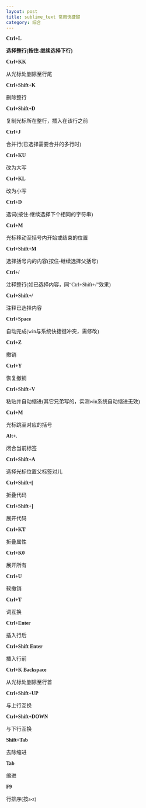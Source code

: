 ```yaml
---
layout: post
title: sublime_text 常用快捷键
category: 综合
---
```



<tbody>
<tr>
<td width="114" valign="top" style="width:85.45pt;border:none;background:white; mso-background-themecolor:background1;padding:0cm 5.4pt 0cm 5.4pt">
<p><b><span lang="EN-US" style="font-family: Cambria, serif;" xml:lang="EN-US">Ctrl+L</span></b></p>
</td>
<td width="454" valign="top" style="width:340.65pt;border:solid #C0504D 1.0pt; mso-border-themecolor:accent2;background:#F8eDeD;mso-background-themecolor: accent2;mso-background-themetint:25;padding:0cm 5.4pt 0cm 5.4pt">
<p><b><span style="font-family: 宋体;">选择整行</span></b><b><span lang="EN-US" style="font-family: Cambria, serif;" xml:lang="EN-US">(</span></b><b><span style="font-family: 宋体;">按住</span></b><b><span lang="EN-US" style="font-family: Cambria, serif;" xml:lang="EN-US">-</span></b><b><span style="font-family: 宋体;">继续选择下行</span></b><b><span lang="EN-US" style="font-family: Cambria, serif;" xml:lang="EN-US">)</span></b></p>
</td>
</tr>
<tr>
<td width="114" valign="top" style="width:85.45pt;border:none;border-top:solid #C0504D 1.0pt; mso-border-top-themecolor:accent2;background:white;mso-background-themecolor: background1;padding:0cm 5.4pt 0cm 5.4pt">
<p><b><span lang="EN-US" style="font-family: Cambria, serif;" xml:lang="EN-US">Ctrl+KK</span></b></p>
</td>
<td width="454" valign="top" style="width:340.65pt;border:solid #C0504D 1.0pt; mso-border-themecolor:accent2;border-top:none;mso-border-top-alt:solid #C0504D 1.0pt; mso-border-top-themecolor:accent2;mso-border-alt:solid #C0504D 1.0pt; mso-border-themecolor:accent2;mso-border-left-alt:solid #C0504D .75pt; mso-border-left-themecolor:accent2;background:#DFA7A6;mso-background-themecolor: accent2;mso-background-themetint:127;padding:0cm 5.4pt 0cm 5.4pt">
<p><span style="font-family: 宋体;">从光标处删除至行尾</span></p>
</td>
</tr>
<tr>
<td width="114" valign="top" style="width:85.45pt;border:none;border-top:solid #C0504D 1.0pt; mso-border-top-themecolor:accent2;background:white;mso-background-themecolor: background1;padding:0cm 5.4pt 0cm 5.4pt">
<p><b><span lang="EN-US" style="font-family: Cambria, serif;" xml:lang="EN-US">Ctrl+Shift+K</span></b></p>
</td>
<td width="454" valign="top" style="width:340.65pt;border:solid #C0504D 1.0pt; mso-border-themecolor:accent2;border-top:none;mso-border-top-alt:solid #C0504D 1.0pt; mso-border-top-themecolor:accent2;background:#eFD3D2;mso-background-themecolor: accent2;mso-background-themetint:63;padding:0cm 5.4pt 0cm 5.4pt">
<p><span style="font-family: 宋体;">删除整行</span></p>
</td>
</tr>
<tr>
<td width="114" valign="top" style="width:85.45pt;border:none;border-top:solid #C0504D 1.0pt; mso-border-top-themecolor:accent2;background:white;mso-background-themecolor: background1;padding:0cm 5.4pt 0cm 5.4pt">
<p><b><span lang="EN-US" style="font-family: Cambria, serif;" xml:lang="EN-US">Ctrl+Shift+D</span></b></p>
</td>
<td width="454" valign="top" style="width:340.65pt;border:solid #C0504D 1.0pt; mso-border-themecolor:accent2;border-top:none;mso-border-top-alt:solid #C0504D 1.0pt; mso-border-top-themecolor:accent2;mso-border-alt:solid #C0504D 1.0pt; mso-border-themecolor:accent2;mso-border-left-alt:solid #C0504D .75pt; mso-border-left-themecolor:accent2;background:#DFA7A6;mso-background-themecolor: accent2;mso-background-themetint:127;padding:0cm 5.4pt 0cm 5.4pt">
<p><span style="font-family: 宋体;">复制光标所在整行，插入在该行之前</span></p>
</td>
</tr>
<tr>
<td width="114" valign="top" style="width:85.45pt;border:none;border-top:solid #C0504D 1.0pt; mso-border-top-themecolor:accent2;background:white;mso-background-themecolor: background1;padding:0cm 5.4pt 0cm 5.4pt">
<p><b><span lang="EN-US" style="font-family: Cambria, serif;" xml:lang="EN-US">Ctrl+J</span></b></p>
</td>
<td width="454" valign="top" style="width:340.65pt;border:solid #C0504D 1.0pt; mso-border-themecolor:accent2;border-top:none;mso-border-top-alt:solid #C0504D 1.0pt; mso-border-top-themecolor:accent2;background:#eFD3D2;mso-background-themecolor: accent2;mso-background-themetint:63;padding:0cm 5.4pt 0cm 5.4pt">
<p><span style="font-family: 宋体;">合并行</span><span lang="EN-US" style="font-family: Cambria, serif;" xml:lang="EN-US">(</span><span style="font-family: 宋体;">已选择需要合并的多行时</span><span lang="EN-US" style="font-family: Cambria, serif;" xml:lang="EN-US">)</span></p>
</td>
</tr>
<tr>
<td width="114" valign="top" style="width:85.45pt;border:none;border-top:solid #C0504D 1.0pt; mso-border-top-themecolor:accent2;background:white;mso-background-themecolor: background1;padding:0cm 5.4pt 0cm 5.4pt">
<p><b><span lang="EN-US" style="font-family: Cambria, serif;" xml:lang="EN-US">Ctrl+KU</span></b></p>
</td>
<td width="454" valign="top" style="width:340.65pt;border:solid #C0504D 1.0pt; mso-border-themecolor:accent2;border-top:none;mso-border-top-alt:solid #C0504D 1.0pt; mso-border-top-themecolor:accent2;mso-border-alt:solid #C0504D 1.0pt; mso-border-themecolor:accent2;mso-border-left-alt:solid #C0504D .75pt; mso-border-left-themecolor:accent2;background:#DFA7A6;mso-background-themecolor: accent2;mso-background-themetint:127;padding:0cm 5.4pt 0cm 5.4pt">
<p><span style="font-family: 宋体;">改为大写</span></p>
</td>
</tr>
<tr>
<td width="114" valign="top" style="width:85.45pt;border:none;border-top:solid #C0504D 1.0pt; mso-border-top-themecolor:accent2;background:white;mso-background-themecolor: background1;padding:0cm 5.4pt 0cm 5.4pt">
<p><b><span lang="EN-US" style="font-family: Cambria, serif;" xml:lang="EN-US">Ctrl+KL</span></b></p>
</td>
<td width="454" valign="top" style="width:340.65pt;border:solid #C0504D 1.0pt; mso-border-themecolor:accent2;border-top:none;mso-border-top-alt:solid #C0504D 1.0pt; mso-border-top-themecolor:accent2;background:#eFD3D2;mso-background-themecolor: accent2;mso-background-themetint:63;padding:0cm 5.4pt 0cm 5.4pt">
<p><span style="font-family: 宋体;">改为小写</span></p>
</td>
</tr>
<tr>
<td width="114" valign="top" style="width:85.45pt;border:none;border-top:solid #C0504D 1.0pt; mso-border-top-themecolor:accent2;background:white;mso-background-themecolor: background1;padding:0cm 5.4pt 0cm 5.4pt">
<p><b><span lang="EN-US" style="font-family: Cambria, serif;" xml:lang="EN-US">Ctrl+D</span></b></p>
</td>
<td width="454" valign="top" style="width:340.65pt;border:solid #C0504D 1.0pt; mso-border-themecolor:accent2;border-top:none;mso-border-top-alt:solid #C0504D 1.0pt; mso-border-top-themecolor:accent2;mso-border-alt:solid #C0504D 1.0pt; mso-border-themecolor:accent2;mso-border-left-alt:solid #C0504D .75pt; mso-border-left-themecolor:accent2;background:#DFA7A6;mso-background-themecolor: accent2;mso-background-themetint:127;padding:0cm 5.4pt 0cm 5.4pt">
<p><span style="font-family: 宋体;">选词</span><span lang="EN-US" style="font-family: Cambria, serif;" xml:lang="EN-US">(</span><span style="font-family: 宋体;">按住</span><span lang="EN-US" style="font-family: Cambria, serif;" xml:lang="EN-US">-</span><span style="font-family: 宋体;">继续选择下个相同的字符串</span><span lang="EN-US" style="font-family: Cambria, serif;" xml:lang="EN-US">)</span></p>
</td>
</tr>
<tr>
<td width="114" valign="top" style="width:85.45pt;border:none;border-top:solid #C0504D 1.0pt; mso-border-top-themecolor:accent2;background:white;mso-background-themecolor: background1;padding:0cm 5.4pt 0cm 5.4pt">
<p><b><span lang="EN-US" style="font-family: Cambria, serif;" xml:lang="EN-US">Ctrl+M</span></b></p>
</td>
<td width="454" valign="top" style="width:340.65pt;border:solid #C0504D 1.0pt; mso-border-themecolor:accent2;border-top:none;mso-border-top-alt:solid #C0504D 1.0pt; mso-border-top-themecolor:accent2;background:#eFD3D2;mso-background-themecolor: accent2;mso-background-themetint:63;padding:0cm 5.4pt 0cm 5.4pt">
<p><span style="font-family: 宋体;">光标移动至括号内开始或结束的位置</span></p>
</td>
</tr>
<tr>
<td width="114" valign="top" style="width:85.45pt;border:none;border-top:solid #C0504D 1.0pt; mso-border-top-themecolor:accent2;background:white;mso-background-themecolor: background1;padding:0cm 5.4pt 0cm 5.4pt">
<p><b><span lang="EN-US" style="font-family: Cambria, serif;" xml:lang="EN-US">Ctrl+Shift+M</span></b></p>
</td>
<td width="454" valign="top" style="width:340.65pt;border:solid #C0504D 1.0pt; mso-border-themecolor:accent2;border-top:none;mso-border-top-alt:solid #C0504D 1.0pt; mso-border-top-themecolor:accent2;mso-border-alt:solid #C0504D 1.0pt; mso-border-themecolor:accent2;mso-border-left-alt:solid #C0504D .75pt; mso-border-left-themecolor:accent2;background:#DFA7A6;mso-background-themecolor: accent2;mso-background-themetint:127;padding:0cm 5.4pt 0cm 5.4pt">
<p><span style="font-family: 宋体;">选择括号内的内容</span><span lang="EN-US" style="font-family: Cambria, serif;" xml:lang="EN-US">(</span><span style="font-family: 宋体;">按住</span><span lang="EN-US" style="font-family: Cambria, serif;" xml:lang="EN-US">-</span><span style="font-family: 宋体;">继续选择父括号</span><span lang="EN-US" style="font-family: Cambria, serif;" xml:lang="EN-US">)</span></p>
</td>
</tr>
<tr>
<td width="114" valign="top" style="width:85.45pt;border:none;border-top:solid #C0504D 1.0pt; mso-border-top-themecolor:accent2;background:white;mso-background-themecolor: background1;padding:0cm 5.4pt 0cm 5.4pt">
<p><b><span lang="EN-US" style="font-family: Cambria, serif;" xml:lang="EN-US">Ctrl+/</span></b></p>
</td>
<td width="454" valign="top" style="width:340.65pt;border:solid #C0504D 1.0pt; mso-border-themecolor:accent2;border-top:none;mso-border-top-alt:solid #C0504D 1.0pt; mso-border-top-themecolor:accent2;background:#eFD3D2;mso-background-themecolor: accent2;mso-background-themetint:63;padding:0cm 5.4pt 0cm 5.4pt">
<p><span style="font-family: 宋体;">注释整行</span><span lang="EN-US" style="font-family: Cambria, serif;" xml:lang="EN-US">(</span><span style="font-family: 宋体;">如已选择内容，同</span><span lang="EN-US" style="font-family: Cambria, serif;" xml:lang="EN-US">“Ctrl+Shift+/”</span><span style="font-family: 宋体;">效果</span><span lang="EN-US" style="font-family: Cambria, serif;" xml:lang="EN-US">)</span></p>
</td>
</tr>
<tr>
<td width="114" valign="top" style="width:85.45pt;border:none;border-top:solid #C0504D 1.0pt; mso-border-top-themecolor:accent2;background:white;mso-background-themecolor: background1;padding:0cm 5.4pt 0cm 5.4pt">
<p><b><span lang="EN-US" style="font-family: Cambria, serif;" xml:lang="EN-US">Ctrl+Shift+/</span></b></p>
</td>
<td width="454" valign="top" style="width:340.65pt;border:solid #C0504D 1.0pt; mso-border-themecolor:accent2;border-top:none;mso-border-top-alt:solid #C0504D 1.0pt; mso-border-top-themecolor:accent2;mso-border-alt:solid #C0504D 1.0pt; mso-border-themecolor:accent2;mso-border-left-alt:solid #C0504D .75pt; mso-border-left-themecolor:accent2;background:#DFA7A6;mso-background-themecolor: accent2;mso-background-themetint:127;padding:0cm 5.4pt 0cm 5.4pt">
<p><span style="font-family: 宋体;">注释已选择内容</span></p>
</td>
</tr>
<tr>
<td width="114" valign="top" style="width:85.45pt;border:none;border-top:solid #C0504D 1.0pt; mso-border-top-themecolor:accent2;background:white;mso-background-themecolor: background1;padding:0cm 5.4pt 0cm 5.4pt">
<p><b><span lang="EN-US" style="font-family: Cambria, serif;" xml:lang="EN-US">Ctrl+Space</span></b></p>
</td>
<td width="454" valign="top" style="width:340.65pt;border:solid #C0504D 1.0pt; mso-border-themecolor:accent2;border-top:none;mso-border-top-alt:solid #C0504D 1.0pt; mso-border-top-themecolor:accent2;background:#eFD3D2;mso-background-themecolor: accent2;mso-background-themetint:63;padding:0cm 5.4pt 0cm 5.4pt">
<p><span style="font-family: 宋体;">自动完成</span><span lang="EN-US" style="font-family: Cambria, serif;" xml:lang="EN-US">(win</span><span style="font-family: 宋体;">与系统快捷键冲突，需修改</span><span lang="EN-US" style="font-family: Cambria, serif;" xml:lang="EN-US">)</span></p>
</td>
</tr>
<tr>
<td width="114" valign="top" style="width:85.45pt;border:none;border-top:solid #C0504D 1.0pt; mso-border-top-themecolor:accent2;background:white;mso-background-themecolor: background1;padding:0cm 5.4pt 0cm 5.4pt">
<p><b><span lang="EN-US" style="font-family: Cambria, serif;" xml:lang="EN-US">Ctrl+Z</span></b></p>
</td>
<td width="454" valign="top" style="width:340.65pt;border:solid #C0504D 1.0pt; mso-border-themecolor:accent2;border-top:none;mso-border-top-alt:solid #C0504D 1.0pt; mso-border-top-themecolor:accent2;mso-border-alt:solid #C0504D 1.0pt; mso-border-themecolor:accent2;mso-border-left-alt:solid #C0504D .75pt; mso-border-left-themecolor:accent2;background:#DFA7A6;mso-background-themecolor: accent2;mso-background-themetint:127;padding:0cm 5.4pt 0cm 5.4pt">
<p><span style="font-family: 宋体;">撤销</span></p>
</td>
</tr>
<tr>
<td width="114" valign="top" style="width:85.45pt;border:none;border-top:solid #C0504D 1.0pt; mso-border-top-themecolor:accent2;background:white;mso-background-themecolor: background1;padding:0cm 5.4pt 0cm 5.4pt">
<p><b><span lang="EN-US" style="font-family: Cambria, serif;" xml:lang="EN-US">Ctrl+Y</span></b></p>
</td>
<td width="454" valign="top" style="width:340.65pt;border:solid #C0504D 1.0pt; mso-border-themecolor:accent2;border-top:none;mso-border-top-alt:solid #C0504D 1.0pt; mso-border-top-themecolor:accent2;background:#eFD3D2;mso-background-themecolor: accent2;mso-background-themetint:63;padding:0cm 5.4pt 0cm 5.4pt">
<p><span style="font-family: 宋体;">恢复撤销</span></p>
</td>
</tr>
<tr>
<td width="114" valign="top" style="width:85.45pt;border:none;border-top:solid #C0504D 1.0pt; mso-border-top-themecolor:accent2;background:white;mso-background-themecolor: background1;padding:0cm 5.4pt 0cm 5.4pt">
<p><b><span lang="EN-US" style="font-family: Cambria, serif;" xml:lang="EN-US">Ctrl+Shift+V</span></b></p>
</td>
<td width="454" valign="top" style="width:340.65pt;border:solid #C0504D 1.0pt; mso-border-themecolor:accent2;border-top:none;mso-border-top-alt:solid #C0504D 1.0pt; mso-border-top-themecolor:accent2;mso-border-alt:solid #C0504D 1.0pt; mso-border-themecolor:accent2;mso-border-left-alt:solid #C0504D .75pt; mso-border-left-themecolor:accent2;background:#DFA7A6;mso-background-themecolor: accent2;mso-background-themetint:127;padding:0cm 5.4pt 0cm 5.4pt">
<p><span style="font-family: 宋体;">粘贴并自动缩进</span><span lang="EN-US" style="font-family: Cambria, serif;" xml:lang="EN-US">(</span><span style="font-family: 宋体;">其它兄弟写的，实测</span><span lang="EN-US" style="font-family: Cambria, serif;" xml:lang="EN-US">win</span><span style="font-family: 宋体;">系统自动缩进无效</span><span lang="EN-US" style="font-family: Cambria, serif;" xml:lang="EN-US">)</span></p>
</td>
</tr>
<tr>
<td width="114" valign="top" style="width:85.45pt;border:none;border-top:solid #C0504D 1.0pt; mso-border-top-themecolor:accent2;background:white;mso-background-themecolor: background1;padding:0cm 5.4pt 0cm 5.4pt">
<p><b><span lang="EN-US" style="font-family: Cambria, serif;" xml:lang="EN-US">Ctrl+M</span></b></p>
</td>
<td width="454" valign="top" style="width:340.65pt;border:solid #C0504D 1.0pt; mso-border-themecolor:accent2;border-top:none;mso-border-top-alt:solid #C0504D 1.0pt; mso-border-top-themecolor:accent2;background:#eFD3D2;mso-background-themecolor: accent2;mso-background-themetint:63;padding:0cm 5.4pt 0cm 5.4pt">
<p><span style="font-family: 宋体;">光标跳至对应的括号</span></p>
</td>
</tr>
<tr>
<td width="114" valign="top" style="width:85.45pt;border:none;border-top:solid #C0504D 1.0pt; mso-border-top-themecolor:accent2;background:white;mso-background-themecolor: background1;padding:0cm 5.4pt 0cm 5.4pt">
<p><b><span lang="EN-US" style="font-family: Cambria, serif;" xml:lang="EN-US">Alt+.</span></b></p>
</td>
<td width="454" valign="top" style="width:340.65pt;border:solid #C0504D 1.0pt; mso-border-themecolor:accent2;border-top:none;mso-border-top-alt:solid #C0504D 1.0pt; mso-border-top-themecolor:accent2;mso-border-alt:solid #C0504D 1.0pt; mso-border-themecolor:accent2;mso-border-left-alt:solid #C0504D .75pt; mso-border-left-themecolor:accent2;background:#DFA7A6;mso-background-themecolor: accent2;mso-background-themetint:127;padding:0cm 5.4pt 0cm 5.4pt">
<p><span style="font-family: 宋体;">闭合当前标签</span></p>
</td>
</tr>
<tr>
<td width="114" valign="top" style="width:85.45pt;border:none;border-top:solid #C0504D 1.0pt; mso-border-top-themecolor:accent2;background:white;mso-background-themecolor: background1;padding:0cm 5.4pt 0cm 5.4pt">
<p><b><span lang="EN-US" style="font-family: Cambria, serif;" xml:lang="EN-US">Ctrl+Shift+A</span></b></p>
</td>
<td width="454" valign="top" style="width:340.65pt;border:solid #C0504D 1.0pt; mso-border-themecolor:accent2;border-top:none;mso-border-top-alt:solid #C0504D 1.0pt; mso-border-top-themecolor:accent2;background:#eFD3D2;mso-background-themecolor: accent2;mso-background-themetint:63;padding:0cm 5.4pt 0cm 5.4pt">
<p><span style="font-family: 宋体;">选择光标位置父标签对儿</span></p>
</td>
</tr>
<tr>
<td width="114" valign="top" style="width:85.45pt;border:none;border-top:solid #C0504D 1.0pt; mso-border-top-themecolor:accent2;background:white;mso-background-themecolor: background1;padding:0cm 5.4pt 0cm 5.4pt">
<p><b><span lang="EN-US" style="font-family: Cambria, serif;" xml:lang="EN-US">Ctrl+Shift+[</span></b></p>
</td>
<td width="454" valign="top" style="width:340.65pt;border:solid #C0504D 1.0pt; mso-border-themecolor:accent2;border-top:none;mso-border-top-alt:solid #C0504D 1.0pt; mso-border-top-themecolor:accent2;mso-border-alt:solid #C0504D 1.0pt; mso-border-themecolor:accent2;mso-border-left-alt:solid #C0504D .75pt; mso-border-left-themecolor:accent2;background:#DFA7A6;mso-background-themecolor: accent2;mso-background-themetint:127;padding:0cm 5.4pt 0cm 5.4pt">
<p><span style="font-family: 宋体;">折叠代码</span></p>
</td>
</tr>
<tr>
<td width="114" valign="top" style="width:85.45pt;border:none;border-top:solid #C0504D 1.0pt; mso-border-top-themecolor:accent2;background:white;mso-background-themecolor: background1;padding:0cm 5.4pt 0cm 5.4pt">
<p><b><span lang="EN-US" style="font-family: Cambria, serif;" xml:lang="EN-US">Ctrl+Shift+]</span></b></p>
</td>
<td width="454" valign="top" style="width:340.65pt;border:solid #C0504D 1.0pt; mso-border-themecolor:accent2;border-top:none;mso-border-top-alt:solid #C0504D 1.0pt; mso-border-top-themecolor:accent2;background:#eFD3D2;mso-background-themecolor: accent2;mso-background-themetint:63;padding:0cm 5.4pt 0cm 5.4pt">
<p><span style="font-family: 宋体;">展开代码</span></p>
</td>
</tr>
<tr>
<td width="114" valign="top" style="width:85.45pt;border:none;border-top:solid #C0504D 1.0pt; mso-border-top-themecolor:accent2;background:white;mso-background-themecolor: background1;padding:0cm 5.4pt 0cm 5.4pt">
<p><b><span lang="EN-US" style="font-family: Cambria, serif;" xml:lang="EN-US">Ctrl+KT</span></b></p>
</td>
<td width="454" valign="top" style="width:340.65pt;border:solid #C0504D 1.0pt; mso-border-themecolor:accent2;border-top:none;mso-border-top-alt:solid #C0504D 1.0pt; mso-border-top-themecolor:accent2;mso-border-alt:solid #C0504D 1.0pt; mso-border-themecolor:accent2;mso-border-left-alt:solid #C0504D .75pt; mso-border-left-themecolor:accent2;background:#DFA7A6;mso-background-themecolor: accent2;mso-background-themetint:127;padding:0cm 5.4pt 0cm 5.4pt">
<p><span style="font-family: 宋体;">折叠属性</span></p>
</td>
</tr>
<tr>
<td width="114" valign="top" style="width:85.45pt;border:none;border-top:solid #C0504D 1.0pt; mso-border-top-themecolor:accent2;background:white;mso-background-themecolor: background1;padding:0cm 5.4pt 0cm 5.4pt">
<p><b><span lang="EN-US" style="font-family: Cambria, serif;" xml:lang="EN-US">Ctrl+K0</span></b></p>
</td>
<td width="454" valign="top" style="width:340.65pt;border:solid #C0504D 1.0pt; mso-border-themecolor:accent2;border-top:none;mso-border-top-alt:solid #C0504D 1.0pt; mso-border-top-themecolor:accent2;background:#eFD3D2;mso-background-themecolor: accent2;mso-background-themetint:63;padding:0cm 5.4pt 0cm 5.4pt">
<p><span style="font-family: 宋体;">展开所有</span></p>
</td>
</tr>
<tr>
<td width="114" valign="top" style="width:85.45pt;border:none;border-top:solid #C0504D 1.0pt; mso-border-top-themecolor:accent2;background:white;mso-background-themecolor: background1;padding:0cm 5.4pt 0cm 5.4pt">
<p><b><span lang="EN-US" style="font-family: Cambria, serif;" xml:lang="EN-US">Ctrl+U</span></b></p>
</td>
<td width="454" valign="top" style="width:340.65pt;border:solid #C0504D 1.0pt; mso-border-themecolor:accent2;border-top:none;mso-border-top-alt:solid #C0504D 1.0pt; mso-border-top-themecolor:accent2;mso-border-alt:solid #C0504D 1.0pt; mso-border-themecolor:accent2;mso-border-left-alt:solid #C0504D .75pt; mso-border-left-themecolor:accent2;background:#DFA7A6;mso-background-themecolor: accent2;mso-background-themetint:127;padding:0cm 5.4pt 0cm 5.4pt">
<p><span style="font-family: 宋体;">软撤销</span></p>
</td>
</tr>
<tr>
<td width="114" valign="top" style="width:85.45pt;border:none;border-top:solid #C0504D 1.0pt; mso-border-top-themecolor:accent2;background:white;mso-background-themecolor: background1;padding:0cm 5.4pt 0cm 5.4pt">
<p><b><span lang="EN-US" style="font-family: Cambria, serif;" xml:lang="EN-US">Ctrl+T</span></b></p>
</td>
<td width="454" valign="top" style="width:340.65pt;border:solid #C0504D 1.0pt; mso-border-themecolor:accent2;border-top:none;mso-border-top-alt:solid #C0504D 1.0pt; mso-border-top-themecolor:accent2;background:#eFD3D2;mso-background-themecolor: accent2;mso-background-themetint:63;padding:0cm 5.4pt 0cm 5.4pt">
<p><span style="font-family: 宋体;">词互换</span></p>
</td>
</tr>
<tr>
<td width="114" valign="top" style="width:85.45pt;border:none;border-top:solid #C0504D 1.0pt; mso-border-top-themecolor:accent2;background:white;mso-background-themecolor: background1;padding:0cm 5.4pt 0cm 5.4pt">
<p><b><span lang="EN-US" style="font-family: Cambria, serif;" xml:lang="EN-US">Ctrl+Enter</span></b></p>
</td>
<td width="454" valign="top" style="width:340.65pt;border:solid #C0504D 1.0pt; mso-border-themecolor:accent2;border-top:none;mso-border-top-alt:solid #C0504D 1.0pt; mso-border-top-themecolor:accent2;mso-border-alt:solid #C0504D 1.0pt; mso-border-themecolor:accent2;mso-border-left-alt:solid #C0504D .75pt; mso-border-left-themecolor:accent2;background:#DFA7A6;mso-background-themecolor: accent2;mso-background-themetint:127;padding:0cm 5.4pt 0cm 5.4pt">
<p><span style="font-family: 宋体;">插入行后</span></p>
</td>
</tr>
<tr>
<td width="114" valign="top" style="width:85.45pt;border:none;border-top:solid #C0504D 1.0pt; mso-border-top-themecolor:accent2;background:white;mso-background-themecolor: background1;padding:0cm 5.4pt 0cm 5.4pt">
<p><b><span lang="EN-US" style="font-family: Cambria, serif;" xml:lang="EN-US">Ctrl+Shift
Enter</span></b></p>
</td>
<td width="454" valign="top" style="width:340.65pt;border:solid #C0504D 1.0pt; mso-border-themecolor:accent2;border-top:none;mso-border-top-alt:solid #C0504D 1.0pt; mso-border-top-themecolor:accent2;background:#eFD3D2;mso-background-themecolor: accent2;mso-background-themetint:63;padding:0cm 5.4pt 0cm 5.4pt">
<p><span style="font-family: 宋体;">插入行前</span></p>
</td>
</tr>
<tr>
<td width="114" valign="top" style="width:85.45pt;border:none;border-top:solid #C0504D 1.0pt; mso-border-top-themecolor:accent2;background:white;mso-background-themecolor: background1;padding:0cm 5.4pt 0cm 5.4pt">
<p><b><span lang="EN-US" style="font-family: Cambria, serif;" xml:lang="EN-US">Ctrl+K
Backspace</span></b></p>
</td>
<td width="454" valign="top" style="width:340.65pt;border:solid #C0504D 1.0pt; mso-border-themecolor:accent2;border-top:none;mso-border-top-alt:solid #C0504D 1.0pt; mso-border-top-themecolor:accent2;mso-border-alt:solid #C0504D 1.0pt; mso-border-themecolor:accent2;mso-border-left-alt:solid #C0504D .75pt; mso-border-left-themecolor:accent2;background:#DFA7A6;mso-background-themecolor: accent2;mso-background-themetint:127;padding:0cm 5.4pt 0cm 5.4pt">
<p><span style="font-family: 宋体;">从光标处删除至行首</span></p>
</td>
</tr>
<tr>
<td width="114" valign="top" style="width:85.45pt;border:none;border-top:solid #C0504D 1.0pt; mso-border-top-themecolor:accent2;background:white;mso-background-themecolor: background1;padding:0cm 5.4pt 0cm 5.4pt">
<p><b><span lang="EN-US" style="font-family: Cambria, serif;" xml:lang="EN-US">Ctrl+Shift+UP</span></b></p>
</td>
<td width="454" valign="top" style="width:340.65pt;border:solid #C0504D 1.0pt; mso-border-themecolor:accent2;border-top:none;mso-border-top-alt:solid #C0504D 1.0pt; mso-border-top-themecolor:accent2;background:#eFD3D2;mso-background-themecolor: accent2;mso-background-themetint:63;padding:0cm 5.4pt 0cm 5.4pt">
<p><span style="font-family: 宋体;">与上行互换</span></p>
</td>
</tr>
<tr>
<td width="114" valign="top" style="width:85.45pt;border:none;border-top:solid #C0504D 1.0pt; mso-border-top-themecolor:accent2;background:white;mso-background-themecolor: background1;padding:0cm 5.4pt 0cm 5.4pt">
<p><b><span lang="EN-US" style="font-family: Cambria, serif;" xml:lang="EN-US">Ctrl+Shift+DOWN</span></b></p>
</td>
<td width="454" valign="top" style="width:340.65pt;border:solid #C0504D 1.0pt; mso-border-themecolor:accent2;border-top:none;mso-border-top-alt:solid #C0504D 1.0pt; mso-border-top-themecolor:accent2;mso-border-alt:solid #C0504D 1.0pt; mso-border-themecolor:accent2;mso-border-left-alt:solid #C0504D .75pt; mso-border-left-themecolor:accent2;background:#DFA7A6;mso-background-themecolor: accent2;mso-background-themetint:127;padding:0cm 5.4pt 0cm 5.4pt">
<p><span style="font-family: 宋体;">与下行互换</span></p>
</td>
</tr>
<tr>
<td width="114" valign="top" style="width:85.45pt;border:none;border-top:solid #C0504D 1.0pt; mso-border-top-themecolor:accent2;background:white;mso-background-themecolor: background1;padding:0cm 5.4pt 0cm 5.4pt">
<p><b><span lang="EN-US" style="font-family: Cambria, serif;" xml:lang="EN-US">Shift+Tab</span></b></p>
</td>
<td width="454" valign="top" style="width:340.65pt;border:solid #C0504D 1.0pt; mso-border-themecolor:accent2;border-top:none;mso-border-top-alt:solid #C0504D 1.0pt; mso-border-top-themecolor:accent2;background:#eFD3D2;mso-background-themecolor: accent2;mso-background-themetint:63;padding:0cm 5.4pt 0cm 5.4pt">
<p><span style="font-family: 宋体;">去除缩进</span></p>
</td>
</tr>
<tr>
<td width="114" valign="top" style="width:85.45pt;border:none;border-top:solid #C0504D 1.0pt; mso-border-top-themecolor:accent2;background:white;mso-background-themecolor: background1;padding:0cm 5.4pt 0cm 5.4pt">
<p><b><span lang="EN-US" style="font-family: Cambria, serif;" xml:lang="EN-US">Tab</span></b></p>
</td>
<td width="454" valign="top" style="width:340.65pt;border:solid #C0504D 1.0pt; mso-border-themecolor:accent2;border-top:none;mso-border-top-alt:solid #C0504D 1.0pt; mso-border-top-themecolor:accent2;mso-border-alt:solid #C0504D 1.0pt; mso-border-themecolor:accent2;mso-border-left-alt:solid #C0504D .75pt; mso-border-left-themecolor:accent2;background:#DFA7A6;mso-background-themecolor: accent2;mso-background-themetint:127;padding:0cm 5.4pt 0cm 5.4pt">
<p><span style="font-family: 宋体;">缩进</span></p>
</td>
</tr>
<tr>
<td width="114" valign="top" style="width:85.45pt;border:none;border-top:solid #C0504D 1.0pt; mso-border-top-themecolor:accent2;background:white;mso-background-themecolor: background1;padding:0cm 5.4pt 0cm 5.4pt">
<p><b><span lang="EN-US" style="font-family: Cambria, serif;" xml:lang="EN-US">F9</span></b></p>
</td>
<td width="454" valign="top" style="width:340.65pt;border:solid #C0504D 1.0pt; mso-border-themecolor:accent2;border-top:none;mso-border-top-alt:solid #C0504D 1.0pt; mso-border-top-themecolor:accent2;background:#eFD3D2;mso-background-themecolor: accent2;mso-background-themetint:63;padding:0cm 5.4pt 0cm 5.4pt">
<p><span style="font-family: 宋体;">行排序</span><span lang="EN-US" style="font-family: Cambria, serif;" xml:lang="EN-US">(</span><span style="font-family: 宋体;">按</span><span lang="EN-US" style="font-family: Cambria, serif;" xml:lang="EN-US">a-z)</span></p>
</td>
</tr>
</tbody>